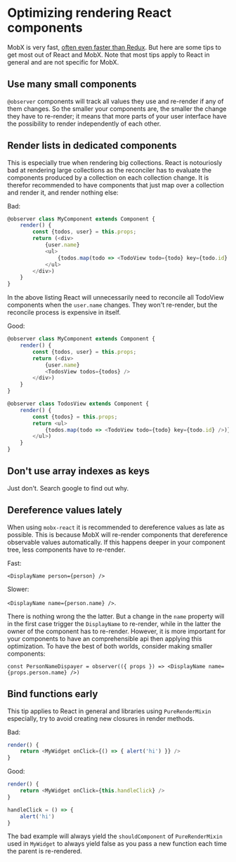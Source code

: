 # Optimizing rendering React components 

MobX is very fast, [often even faster than Redux](https://twitter.com/mweststrate/status/718444275239882753). But here are some tips to get most out of React and MobX. Note that most tips apply to React in general and are not specific for MobX.

## Use many small components

`@observer` components will track all values they use and re-render if any of them changes.
So the smaller your components are, the smaller the change they have to re-render; it means that more parts of your user interface have the possibility to render independently of each other. 

## Render lists in dedicated components
This is especially true when rendering big collections.
React is notouriosly bad at rendering large collections as the reconciler has to evaluate the components produced by a collection on each collection change.
It is therefor recommended to have components that just map over a collection and render it, and render nothing else:

Bad:

```javascript
@observer class MyComponent extends Component {
    render() {
        const {todos, user} = this.props;
        return (<div>
            {user.name}
            <ul>
                {todos.map(todo => <TodoView todo={todo} key={todo.id} />)}
            </ul>
        </div>)
    }
}
```         

In the above listing React will unnecessarily need to reconcile all TodoView components when the `user.name` changes. They won't re-render, but the reconcile process is expensive in itself.

Good:

```javascript
@observer class MyComponent extends Component {
    render() {
        const {todos, user} = this.props;
        return (<div>
            {user.name}
            <TodosView todos={todos} />
        </div>)
    }
}

@observer class TodosView extends Component {
    render() {
        const {todos} = this.props;
        return <ul>
            {todos.map(todo => <TodoView todo={todo} key={todo.id} />)}
        </ul>)
    }
}
```         

## Don't use array indexes as keys

Just don't. Search google to find out why.

## Dereference values lately

When using `mobx-react` it is recommended to dereference values as late as possible.
This is because MobX will re-render components that dereference observable values automatically.
If this happens deeper in your component tree, less components have to re-render.

Fast:

`<DisplayName person={person} />`
 
Slower:

`<DisplayName name={person.name} />`.

There is nothing wrong the the latter.
But a change in the `name` property will in the first case trigger the `DisplayName` to re-render, while in the latter the owner of the component has to re-render.
However, it is more important for your components to have an comprehensible api then applying this optimization.
To have the best of both worlds, consider making smaller components:

`const PersonNameDispayer = observer(({ props }) => <DisplayName name={props.person.name} />)` 

## Bind functions early

This tip applies to React in general and libraries using `PureRenderMixin` especially, try to avoid creating new closures in render methods.

Bad:

```javascript
render() {
    return <MyWidget onClick={() => { alert('hi') }} />  
}
```

Good:

```javascript
render() {
    return <MyWidget onClick={this.handleClick} />  
}

handleClick = () => {
    alert('hi')
}
```

The bad example will always yield the `shouldComponent` of `PureRenderMixin` used in `MyWidget` to always yield false as you pass a new function each time the parent is re-rendered. 
